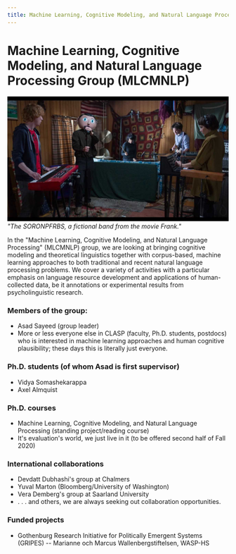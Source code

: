 ```yaml
---
title: Machine Learning, Cognitive Modeling, and Natural Language Processing Group (MLCMNLP)
---
```


# Machine Learning, Cognitive Modeling, and Natural Language Processing Group (MLCMNLP)

![The SORONPFRBS](the-SORONPFRBS%2C-a-fictional-band-from-the-movie-Frank-(2014).jpg "The SORONPFRBS, a fictional band from the movie Frank.")
*"The SORONPFRBS, a fictional band from the movie Frank."*

In the "Machine Learning, Cognitive Modeling, and Natural Language Processing" (MLCMNLP) group, we are looking at bringing cognitive modeling and theoretical linguistics together with corpus-based, machine learning approaches to both traditional and recent natural language processing problems. We cover a variety of activities with a particular emphasis on language resource development and applications of human-collected data, be it annotations or experimental results from psycholinguistic research.

### Members of the group:
* Asad Sayeed (group leader)
* More or less everyone else in CLASP (faculty, Ph.D. students, postdocs) who is interested in machine learning approaches and human cognitive plausibility; these days this is literally just everyone.

### Ph.D. students (of whom Asad is first supervisor)
* Vidya Somashekarappa
* Axel Almquist

### Ph.D. courses
* Machine Learning, Cognitive Modeling, and Natural Language Processing (standing project/reading course)
* It's evaluation's world, we just live in it (to be offered second half of Fall 2020)

### International collaborations
* Devdatt Dubhashi's group at Chalmers
* Yuval Marton (Bloomberg/University of Washington)
* Vera Demberg's group at Saarland University
* . . . and others, we are always seeking out collaboration opportunities.

### Funded projects
* Gothenburg Research Initiative for Politically Emergent Systems (GRIPES) -- Marianne och Marcus Wallenbergstiftelsen, WASP-HS
